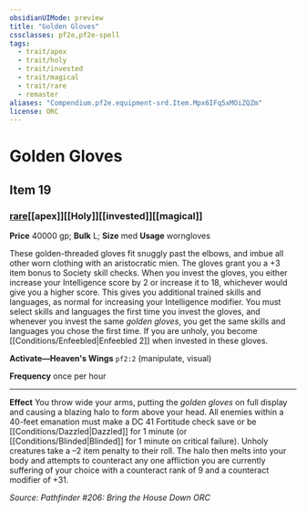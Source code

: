 ```yaml
---
obsidianUIMode: preview
title: "Golden Gloves"
cssclasses: pf2e,pf2e-spell
tags:
  - trait/apex
  - trait/holy
  - trait/invested
  - trait/magical
  - trait/rare
  - remaster
aliases: "Compendium.pf2e.equipment-srd.Item.Mpx6IFq5xMOiZQZm"
license: ORC
---
```

# Golden Gloves
## Item 19
### [rare](rare "Rare Rarity Trait")[[apex]][[Holy]][[invested]][[magical]]


**Price** 40000 gp; 
**Bulk** L; **Size** med
**Usage** worngloves

These golden-threaded gloves fit snuggly past the elbows, and imbue all other worn clothing with an aristocratic mien. The gloves grant you a +3 item bonus to Society skill checks. When you invest the gloves, you either increase your Intelligence score by 2 or increase it to 18, whichever would give you a higher score. This gives you additional trained skills and languages, as normal for increasing your Intelligence modifier. You must select skills and languages the first time you invest the gloves, and whenever you invest the same _golden gloves_, you get the same skills and languages you chose the first time. If you are unholy, you become [[Conditions/Enfeebled|Enfeebled 2]] when invested in these gloves.

**Activate—Heaven's Wings** `pf2:2` (manipulate, visual)

**Frequency** once per hour

* * *

**Effect** You throw wide your arms, putting the _golden gloves_ on full display and causing a blazing halo to form above your head. All enemies within a 40-feet emanation must make a DC 41 Fortitude check save or be [[Conditions/Dazzled|Dazzled]] for 1 minute (or [[Conditions/Blinded|Blinded]] for 1 minute on critical failure). Unholy creatures take a –2 item penalty to their roll. The halo then melts into your body and attempts to counteract any one affliction you are currently suffering of your choice with a counteract rank of 9 and a counteract modifier of +31.

*Source: Pathfinder #206: Bring the House Down*
*ORC*